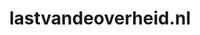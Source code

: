 ---
layout: post
title: "lastvandeoverheid.nl"
internal_url: "/dutchgov/lastvandeoverheid.nl.html"
subdomains_count: 2
all_subdomains_count: 2
urls_count: 2
ssl_rank: 0
http_rank: 75
url_link: /data/lastvandeoverheid.nl/urls.txt
all_subdomains_link: /data/lastvandeoverheid.nl/all_subdomains.txt
subdomains_link: /data/lastvandeoverheid.nl/subdomains.txt
categories: dutchgov
---